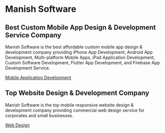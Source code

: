 # Manish Software

## Best Custom Mobile App Design &amp; Development Service Company

Manish Software is the best affordable custom mobile app design &amp; development company providing iPhone App Development, Android App Development, Multi-platform Mobile Apps, iPad Application Development, Custom Software Development, Flutter App Development, and Firebase App Development Service.

[Mobile Application Development](https://manishsoftware.com/)


## Top Website Design &amp; Development Company

Manish Software is the top mobile responsive website design &amp; development company providing commercial web design service for corporates and small businesses.

[Web Design](https://manishsoftware.com/web-design/)


